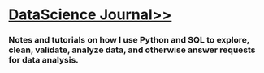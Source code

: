 # [DataScience Journal>>](https://github.com/SeanBeagle/DataScienceJournal/wiki)
### Notes and tutorials on how I use Python and SQL to explore, clean, validate, analyze data, and otherwise answer requests for data analysis.


